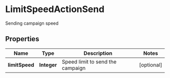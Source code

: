 

# LimitSpeedActionSend

Sending campaign speed

## Properties

| Name | Type | Description | Notes |
|------------ | ------------- | ------------- | -------------|
|**limitSpeed** | **Integer** | Speed limit to send the campaign |  [optional] |




